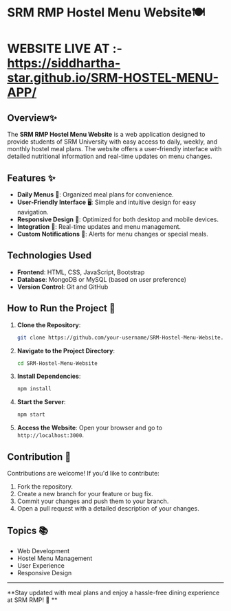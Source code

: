 # SRM RMP Hostel Menu Website🍽️

# WEBSITE LIVE AT :- https://siddhartha-star.github.io/SRM-HOSTEL-MENU-APP/

## Overview✨
The **SRM RMP Hostel Menu Website** is a web application designed to provide students of SRM University with easy access to daily, weekly, and monthly hostel meal plans. The website offers a user-friendly interface with detailed nutritional information and real-time updates on menu changes.

## Features ✨
- **Daily Menus** 📅: Organized meal plans for convenience.
- **User-Friendly Interface** 🖥️: Simple and intuitive design for easy navigation.
- **Responsive Design** 📱: Optimized for both desktop and mobile devices.
- **Integration** 🔗: Real-time updates and menu management.
- **Custom Notifications** 🔔: Alerts for menu changes or special meals.

## Technologies Used
- **Frontend**: HTML, CSS, JavaScript, Bootstrap
- **Database**: MongoDB or MySQL (based on user preference)
- **Version Control**: Git and GitHub

## How to Run the Project 🚀
1. **Clone the Repository**:
   ```bash
   git clone https://github.com/your-username/SRM-Hostel-Menu-Website.git
   ```

2. **Navigate to the Project Directory**:
   ```bash
   cd SRM-Hostel-Menu-Website
   ```

3. **Install Dependencies**:
   ```bash
   npm install
   ```

4. **Start the Server**:
   ```bash
   npm start
   ```

5. **Access the Website**:
   Open your browser and go to `http://localhost:3000`.

## Contribution 🤝
Contributions are welcome! If you'd like to contribute:
1. Fork the repository.
2. Create a new branch for your feature or bug fix.
3. Commit your changes and push them to your branch.
4. Open a pull request with a detailed description of your changes.

## Topics 📚
- Web Development
- Hostel Menu Management
- User Experience
- Responsive Design




---

**Stay updated with meal plans and enjoy a hassle-free dining experience at SRM RMP! 🏫 **
